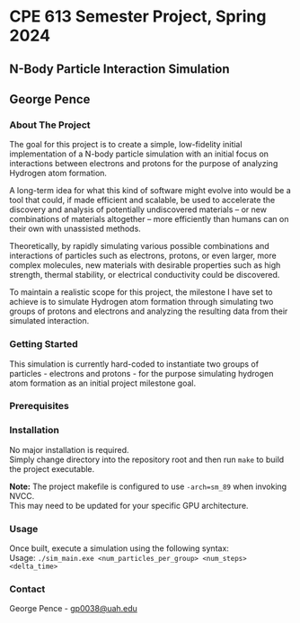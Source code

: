 # CPE 613 Semester Project, Spring 2024
## N-Body Particle Interaction Simulation
## George Pence

### About The Project
The goal for this project is to create a simple, low-fidelity initial implementation of a
N-body particle simulation with an initial focus on interactions between electrons and
protons for the purpose of analyzing Hydrogen atom formation.

A long-term idea for what this kind of software might evolve into would be a tool that
could, if made efficient and scalable, be used to accelerate the discovery and analysis of
potentially undiscovered materials – or new combinations of materials altogether – more
efficiently than humans can on their own with unassisted methods.

Theoretically, by rapidly simulating various possible combinations and interactions of
particles such as electrons, protons, or even larger, more complex molecules, new
materials with desirable properties such as high strength, thermal stability, or electrical
conductivity could be discovered.

To maintain a realistic scope for this project, the milestone I have set to achieve is to
simulate Hydrogen atom formation through simulating two groups of protons and
electrons and analyzing the resulting data from their simulated interaction.

### Getting Started
This simulation is currently hard-coded to instantiate two groups of particles - electrons and protons - for the purpose simulating hydrogen atom formation as an initial project milestone goal.

### Prerequisites
<!-- Any required libraries or other configuration the project needs to be able to run. -->

### Installation
<!-- Instructions on project setup for the audience -->
No major installation is required.  
Simply change directory into the repository root and then run `make` to build the project executable.

**Note:** The project makefile is configured to use `-arch=sm_89` when invoking NVCC.  
This may need to be updated for your specific GPU architecture.

### Usage
<!-- Use this space to show useful examples of how a project can be used. Additional screenshots, code examples and demos work well in this space. You may also link to more resources. -->
Once built, execute a simulation using the following syntax:  
Usage: `./sim_main.exe <num_particles_per_group> <num_steps> <delta_time>`  


### Contact

George Pence - gp0038@uah.edu
